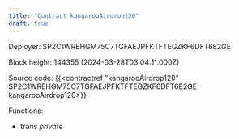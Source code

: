 ```yaml
---
title: "Contract kangarooAirdrop120"
draft: true
---
```

Deployer: SP2C1WREHGM75C7TGFAEJPFKTFTEGZKF6DFT6E2GE


 



Block height: 144355 (2024-03-28T03:04:11.000Z)

Source code: {{<contractref "kangarooAirdrop120" SP2C1WREHGM75C7TGFAEJPFKTFTEGZKF6DFT6E2GE kangarooAirdrop120>}}

Functions:

* trans _private_
